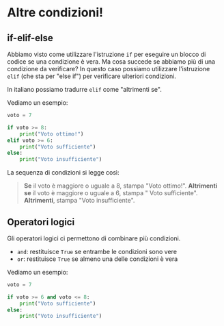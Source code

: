 # Altre condizioni!

## if-elif-else

Abbiamo visto come utilizzare l'istruzione `if` per eseguire un blocco di codice se una condizione è vera. Ma cosa
succede se abbiamo più di una condizione da verificare? In questo caso possiamo utilizzare l'istruzione `elif` (che sta
per "else if") per verificare ulteriori condizioni.

In italiano possiamo tradurre `elif` come "altrimenti se".

Vediamo un esempio:

```python
voto = 7

if voto >= 8:
    print("Voto ottimo!")
elif voto >= 6:
    print("Voto sufficiente")
else:
    print("Voto insufficiente")
```

La sequenza di condizioni si legge così:
> **Se** il voto è maggiore o uguale a 8, stampa "Voto ottimo!". **Altrimenti se** il voto è maggiore o uguale a 6,
> stampa "
> Voto sufficiente". **Altrimenti**, stampa "Voto insufficiente".

## Operatori logici

Gli operatori logici ci permettono di combinare più condizioni.

- `and`: restituisce `True` se entrambe le condizioni sono vere
- `or`: restituisce `True` se almeno una delle condizioni è vera

Vediamo un esempio:

```python
voto = 7

if voto >= 6 and voto <= 8:
    print("Voto sufficiente")
else:
    print("Voto insufficiente")
```
